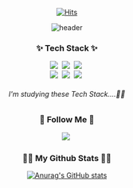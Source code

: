 <div align=center>
  
[![Hits](https://hits.seeyoufarm.com/api/count/incr/badge.svg?url=https%3A%2F%2Fgithub.com%2Fyeonuson&count_bg=%230F49E1&title_bg=%23555555&icon=&icon_color=%23E7E7E7&title=hits&edge_flat=false)](https://hits.seeyoufarm.com)

  ![header](https://capsule-render.vercel.app/api?type=Waving&color=abd0bc&text=Welcome!&fontSize=60&fontColor=ffffff&animation=fadeIn&section=footer)
  
  <h3 align="center">✨ Tech Stack ✨</h3>
<p align="center">
  <img src="https://img.shields.io/badge/HTML5-e34f26?style=flat-square&logo=html5&logoColor=white"/></a>&nbsp
  <img src="https://img.shields.io/badge/CSS3-1572b6?style=flat-square&logo=CSS3&logoColor=white"/></a>&nbsp
  <img src="https://img.shields.io/badge/JavaScript-ffb13b?style=flat-square&logo=javascript&logoColor=white"/></a>&nbsp 

  <br>
  <img src="https://img.shields.io/badge/React-61dafb?style=flat-square&logo=React&logoColor=white"/></a>&nbsp
  <img src="https://img.shields.io/badge/Vue.js-4fc08d?style=flat-square&logo=Vue.js&logoColor=white"/></a>&nbsp
  <img src="https://img.shields.io/badge/Python-3766ab?style=flat-square&logo=Python&logoColor=white"/></a>&nbsp 
  <br>
  <h6> I'm studying these Tech Stack....🐢🐢 </h6>

<h3 align="center">🌈 Follow Me 🌈</h3>
<p align="center">
  <a href="https://www.instagram.com/y_woo212/"><img src="https://img.shields.io/badge/Instagram-E4405F?style=flat-square&logo=Instagram&logoColor=white&link=https://www.instagram.com/hye_inisfree/"/></a>&nbsp
</p>
<h3 align="center">👩‍💻 My Github Stats 👩‍💻</h3>
<div align="center">

[![Anurag's GitHub stats](https://github-readme-stats.vercel.app/api?username=hyeinisfree&hide_title=true&show_icons=true&include_all_commits=true&disable_animations=true&theme=vue)](https://github.com/anuraghazra/github-readme-stats)
</div>

